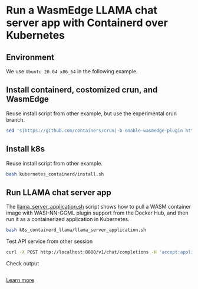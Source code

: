 # Run a WasmEdge LLAMA chat server app with Containerd over Kubernetes

## Environment

We use `Ubuntu 20.04 x86_64` in the following example.

## Install containerd, costomized crun, and WasmEdge

Reuse install script from other example, but use the experimental crun branch.

```bash
sed 's|https://github.com/containers/crun|-b enable-wasmedge-plugin https://github.com/second-state/crun|g' containerd/install.sh | bash
```

## Install k8s

Reuse install script from other example.

```bash
bash kubernetes_containerd/install.sh
```

## Run LLAMA chat server app
The [llama_server_application.sh](./llama_server_application.sh) script shows how to pull a WASM container image with WASI-NN-GGML plugin support from the Docker Hub, and then run it as a containerized application in Kubernetes.

```bash
bash k8s_containerd_llama/llama_server_application.sh
```

Test API service from other session

```bash
curl -X POST http://localhost:8080/v1/chat/completions -H 'accept:application/json' -H 'Content-Type: application/json' -d '{"messages":[{"role":"system", "content": "You are a helpful assistant."}, {"role":"user", "content": "Who is Robert Oppenheimer?"}], "model":"llama-2-chat"}' | jq .
```

Check output

```bash
```

[Learn more](https://wasmedge.org/book/en/kubernetes/kubernetes/kubernetes-containerd.html)
